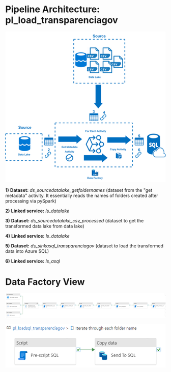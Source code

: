 # Pipeline Architecture: pl_load_transparenciagov

![pl_extract_transparenciagov](https://raw.githubusercontent.com/hugobaraujo88/brfederalbudget/main/img/pl_loadsql_transparenciagov.drawio.png)

**1)** **Dataset:** *ds_sourcedatalake_getfoldernames* (dataset from the "get metadata" activity. It essentially reads the names of folders created after processing via pySpark)

**2)** **Linked service:** *ls_datalake*

**3)** **Dataset:** *ds_sourcedatalake_csv_processed* (dataset to get the transformed data lake from data lake)

**4)** **Linked service:** *ls_datalake*

**5)** **Dataset:** *ds_sinkasql_transparenciagov* (dataset to load the transformed data into Azure SQL)

**6)** **Linked service:** *ls_asql*

# Data Factory View

![pl_loadsql_transparenciagov](https://raw.githubusercontent.com/hugobaraujo88/brfederalbudget/main/img/pl_loadsql_transparenciagov.png)


![pl_loadsql_transparenciagov_foreach](https://raw.githubusercontent.com/hugobaraujo88/brfederalbudget/main/img/pl_loadsql_transparenciagov_foreach.png)